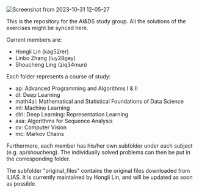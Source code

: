 ![Screenshot from 2023-10-31 12-05-27](https://github.com/SAutum/aids/assets/69266529/12d19adf-93b2-4f57-8ad1-381214818da3)

This is the repository for the AI&DS study group. All the solutions of the exercises might be synced here.

Current members are:
- Hongli Lin (kag52rer)
- Linbo Zhang (luy28gey)
- Shoucheng Ling (ziq34mun)

Each folder represents a course of study:
- ap: Advanced Programming and Algorithms I & II
- dl: Deep Learning
- math4ai: Mathematical and Statistical Foundations of Data Science
- ml: Machine Learning
- dlrl: Deep Learning: Representation Learning
- asa: Algorithms for Sequence Analysis
- cv: Computer Vision
- mc: Markov Chains

Furthermore, each member has his/her own subfolder under each subject (e.g. ap/shoucheng). The individually solved problems can then be put in the corresponding folder.

The subfolder "original_files" contains the original files downloaded from ILIAS. It is currently maintained by Hongli Lin, and will be updated as soon as possible.
